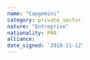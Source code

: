 ```yaml
---
name: "Capgemini"
category: private_sector
nature: "Entreprise"
nationality: FRA
alliance: 
date_signed: '2018-11-12'
---
```

    